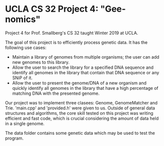 # UCLA CS 32 Project 4: "Gee-nomics"

Project 4 for Prof. Smallberg's CS 32 taught Winter 2019 at UCLA.

The goal of this project is to efficiently process genetic data. It has the following use cases:
* Maintain a library of genomes from multiple organisms; the user can add new genomes to this library.
* Allow the user to search the library for a specified DNA sequence and identify all genomes in the library that contain that DNA sequence or any SNiP of it.
* Allow the user to present the genome/DNA of a new organism and quickly identify all genomes in the library that have a high percentage of matching DNA with the presented genome.

Our project was to implement three clasees: Genome, GenomeMatcher and Trie. 'main.cpp' and 'provided.h' were given to us. Outside of general data structures and algorithms, the core skill tested on this project was writing efficient and fast code, which is crucial considering the amount of data held in a single genome.

The data folder contains some genetic data which may be used to test the program.

